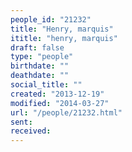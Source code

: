 ```yaml
---
people_id: "21232"
title: "Henry, marquis"
ititle: "henry, marquis"
draft: false
type: "people"
birthdate: ""
deathdate: ""
social_title: ""
created: "2013-12-19"
modified: "2014-03-27"
url: "/people/21232.html"
sent:
received:
---
```


